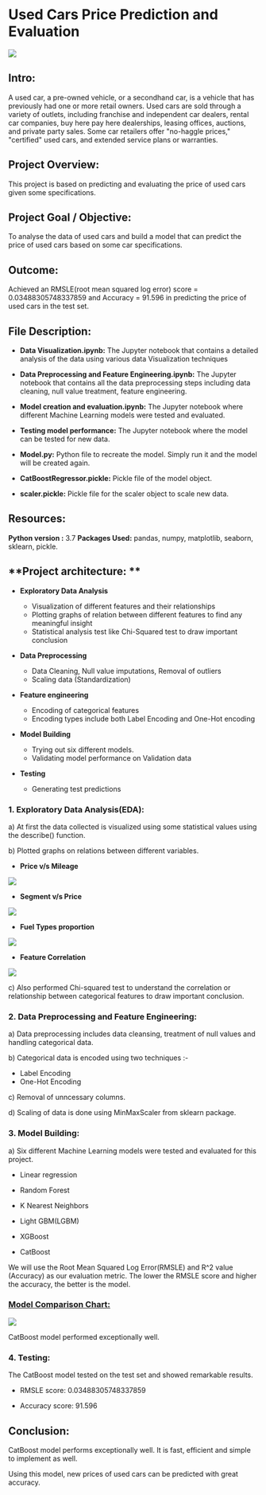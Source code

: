 # Used Cars Price Prediction and Evaluation

![](images/used_cars.jpg)


## Intro:

A used car, a pre-owned vehicle, or a secondhand car, is a vehicle that has previously had one or more retail owners. Used cars are sold through a variety of outlets, including franchise and independent car dealers, rental car companies, buy here pay here dealerships, leasing offices, auctions, and private party sales. Some car retailers offer "no-haggle prices," "certified" used cars, and extended service plans or warranties.

## Project Overview:

This project is based on predicting and evaluating the price of used cars given some specifications.

## Project Goal / Objective:

To analyse the data of used cars and build a model that can predict the price of used cars based on some car specifications.

## Outcome:

Achieved an RMSLE(root mean squared log error) score = 0.03488305748337859 and Accuracy = 91.596 in predicting the price of used cars in the test set.


## **File Description:**

- **Data Visualization.ipynb:** The Jupyter notebook that contains a detailed analysis of the data using various data Visualization techniques

- **Data Preprocessing and Feature Engineering.ipynb:** The Jupyter notebook that contains all the data preprocessing steps including data cleaning, null value treatment, feature engineering.

- **Model creation and evaluation.ipynb:** The Jupyter notebook where different Machine Learning models were tested and evaluated.

- **Testing model performance:** The Jupyter notebook where the model can be tested for new data.

- **Model.py:** Python file to recreate the model. Simply run it and the model will be created again.

- **CatBoostRegressor.pickle:** Pickle file of the model object.

- **scaler.pickle:** Pickle file for the scaler object to scale new data.


## Resources:

**Python version :** 3.7
**Packages Used:** pandas, numpy, matplotlib, seaborn, sklearn, pickle.


## **Project architecture: **

- **Exploratory Data Analysis**

    - Visualization of different features and their relationships
    - Plotting graphs of relation between different features to find any meaningful insight
    - Statistical analysis test like Chi-Squared test to draw important conclusion

- **Data Preprocessing**

    - Data Cleaning, Null value imputations, Removal of outliers
    - Scaling data (Standardization)

- **Feature engineering**

    - Encoding of categorical features
    - Encoding types include both Label Encoding and One-Hot encoding

- **Model Building**

    - Trying out six different models.
    - Validating model performance on Validation data

- **Testing**

    - Generating test predictions


### 1. Exploratory Data Analysis(EDA):

a) At first the data collected is visualized using some statistical values using the describe() function.

b) Plotted graphs on relations between different variables.

- **Price v/s Mileage**

![](images/price_vs_mileage.png)

- **Segment v/s Price**

![](images/segment_vs_price.png)

- **Fuel Types proportion**

![](images/fuel_types.png)

- **Feature Correlation**

![](images/correlation.png)

c) Also performed Chi-squared test to understand the correlation or relationship between categorical features to draw important conclusion.

### 2. Data Preprocessing and Feature Engineering:

a) Data preprocessing includes data cleansing, treatment of null values and handling categorical data.

b) Categorical data is encoded using two techniques :-
- Label Encoding
- One-Hot Encoding

c) Removal of unncessary columns.

d) Scaling of data is done using MinMaxScaler from sklearn package.

### 3. Model Building:

a) Six different Machine Learning models were tested and evaluated for this project.

- Linear regression

- Random Forest

- K Nearest Neighbors

- Light GBM(LGBM)

- XGBoost

- CatBoost

We will use the Root Mean Squared Log Error(RMSLE) and R^2 value (Accuracy) as our evaluation metric. The lower the RMSLE score and higher the accuracy, the better is the model.

### <u>Model Comparison Chart:</u>

![](images/comparison.png)

CatBoost model performed exceptionally well.

### 4. Testing:

The CatBoost model tested on the test set and showed remarkable results.

- RMSLE score:  0.03488305748337859

- Accuracy score:  91.596


## Conclusion:

CatBoost model performs exceptionally well. It is fast, efficient and simple to implement as well.

Using this model, new prices of used cars can be predicted with great accuracy.
